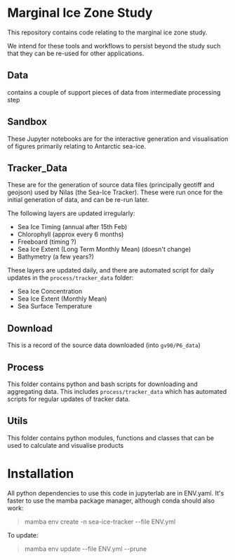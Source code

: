 # Marginal Ice Zone Study

This repository contains code relating to the marginal ice zone study.

We intend for these tools and workflows to persist beyond the study such that they can be re-used for other applications.

## Data 
contains a couple of support pieces of data from intermediate processing step

## Sandbox
These Jupyter notebooks are for the interactive generation and visualisation of figures primarily relating to Antarctic sea-ice.

## Tracker_Data

These are for the generation of source data files (principally geotiff and geojson) used by Nilas (the Sea-Ice Tracker). These were run once for the initial generation of data, and can be re-run later.

The following layers are updated irregularly:

- Sea Ice Timing (annual after 15th Feb)
- Chlorophyll (approx every 6 months)
- Freeboard (timing ?)
- Sea Ice Extent (Long Term Monthly Mean) (doesn't change)
- Bathymetry (a few years?)

These layers are updated daily, and there are automated script for daily updates in the `process/tracker_data` folder:

- Sea Ice Concentration
- Sea Ice Extent (Monthly Mean)
- Sea Surface Temperature

## Download

This is a record of the source data downloaded (into `gv90/P6_data`)

## Process

This folder contains python and bash scripts for downloading and aggregating data. This includes `process/tracker_data` which has automated scripts for regular updates of tracker data.

## Utils

This folder contains python modules, functions and classes that can be used to calculate and visualise products

# Installation

All python dependencies to use this code in jupyterlab are in ENV.yaml. It's faster to use the mamba package manager, although conda should also work:

>mamba env create -n sea-ice-tracker --file ENV.yml

To update:

>mamba env update --file ENV.yml --prune